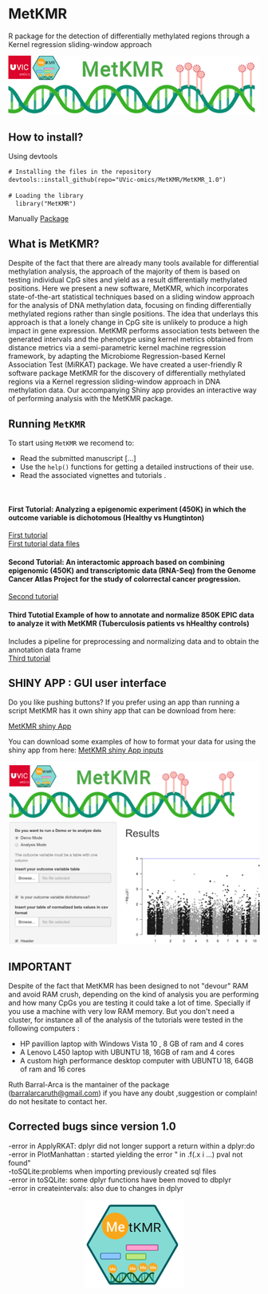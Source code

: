# MetKMR
 R package for the detection of differentially methylated regions through a Kernel regression sliding-window approach 


<center> <img src="image.png"> </center>

## How to install?
Using devtools<br>
```
# Installing the files in the repository
devtools::install_github(repo="UVic-omics/MetKMR/MetKMR_1.0")

# Loading the library
  library("MetKMR")
```
Manually
<A HREF="https://github.com/UVic-omics/MetKMR/blob/master/MetKMR_1.0.tar.xz"> Package </A>

## What is MetKMR?
Despite of the fact that there are already many tools available for differential methylation analysis, the approach of the majority of them is based on testing individual CpG sites and yield as a result differentially methylated positions. Here we present a new software, MetKMR, which incorporates state-of-the-art statistical techniques based on a sliding window approach for the analysis of DNA methylation data, focusing on finding differentially methylated regions rather than single positions. The idea that underlays this approach is that a lonely change in CpG site is unlikely to produce a high impact in gene expression.
MetKMR performs association tests between the generated intervals and the phenotype using kernel metrics obtained from distance metrics via a semi-parametric kernel machine regression framework, by adapting the Microbiome Regression-based Kernel Association Test (MiRKAT) package.
 We have created a user-friendly R software package MetKMR for the discovery of differentially methylated regions via a Kernel regression sliding-window approach in DNA methylation data. Our accompanying Shiny app provides an interactive way of performing analysis with the MetKMR package.
## Running `MetKMR`

To start using `MetKMR` we recomend to:

- Read the submitted manuscript [...]
- Use the `help()` functions for getting a detailed instructions of their
  use.
- Read the associated vignettes and tutorials . 
 <br>
 
 #### First Tutorial: Analyzing a epigenomic experiment (450K) in which the outcome variable is dichotomous (Healthy vs Hungtinton)

<A HREF="https://github.com/UVic-omics/MetKMR/blob/master/HD_example.pdf"> First tutorial </A><br>
 <A HREF="https://www.dropbox.com/s/00d96vq5k2k4kdw/files_tutorial1.zip?dl=0"> First tutorial data files </A>
<br>
#### Second Tutorial: An interactomic approach based on combining epigenomic (450K) and transcriptomic data (RNA-Seq) from the Genome Cancer Atlas Project for the study of colorrectal cancer progression. 
<A HREF="https://github.com/UVic-omics/MetKMR/blob/master/interactomics.pdf"> Second tutorial </A>
<br>
#### Third Tutotial Example of how to annotate and normalize 850K EPIC data to analyze it with MetKMR (Tuberculosis patients vs hHealthy controls)
 Includes a pipeline for preprocessing and normalizing data and to obtain the annotation data frame<br>
<A HREF="https://github.com/UVic-omics/MetKMR/blob/master/epic.pdf"> Third tutorial </A>
<br>

## SHINY APP : GUI user interface
Do you like pushing buttons? If you prefer using an app than running a script  MetKMR has it own shiny app that can be download from here:

<A HREF="https://www.dropbox.com/s/pwgwfrby7e6z6lt/MetKMR_shinyapp_final.zip?dl=0"> MetKMR shiny App </A>

You can download some examples of how to format your data for using the shiny app from here:
<A HREF="https://www.dropbox.com/s/kk0yjxs216at4y3/data_for_trying_the_app.zip?dl=0"> MetKMR shiny App inputs</A>

 <img src="app.png"> <br>


## IMPORTANT
Despite of the fact that MetKMR has been designed to not "devour" RAM and avoid RAM crush, depending on the kind of  analysis you are performing and how many CpGs you are testing it could take a lot of time. Specially if you use a machine with very low RAM memory. But you don't need a cluster, for instance all of the analysis of the tutorials were tested in the following computers :

- HP pavillion laptop with Windows Vista 10 , 8 GB of ram and 4 cores 
- A Lenovo L450 laptop with UBUNTU 18, 16GB of ram and 4 cores 
- A custom high performance desktop computer with UBUNTU 18, 64GB of ram and 16 cores 
 
Ruth Barral-Arca is the mantainer of the package (barralarcaruth@gmail.com) if you have any doubt ,suggestion or complain! do not hesitate to contact her.

##  Corrected bugs since version 1.0
-error in ApplyRKAT: dplyr did not longer support a return within a dplyr:do <br>
-error in PlotManhattan :  started yielding the error " in .f(.x i ...) pval not found"<br>
-toSQLite:problems when importing previously created sql files <br>
-error in toSQLite:   some dplyr functions  have been moved to dbplyr<br>
-error in createintervals: also due to changes in dplyr <br>


<center> <img src="Package_sticker.png"> </center>
